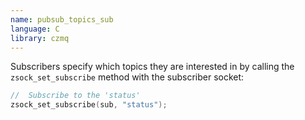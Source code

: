 ```yaml
---
name: pubsub_topics_sub
language: C
library: czmq
---
```


Subscribers specify which topics they are interested in by calling the
`zsock_set_subscribe` method with the subscriber socket:

```c
//  Subscribe to the 'status'
zsock_set_subscribe(sub, "status");
```

